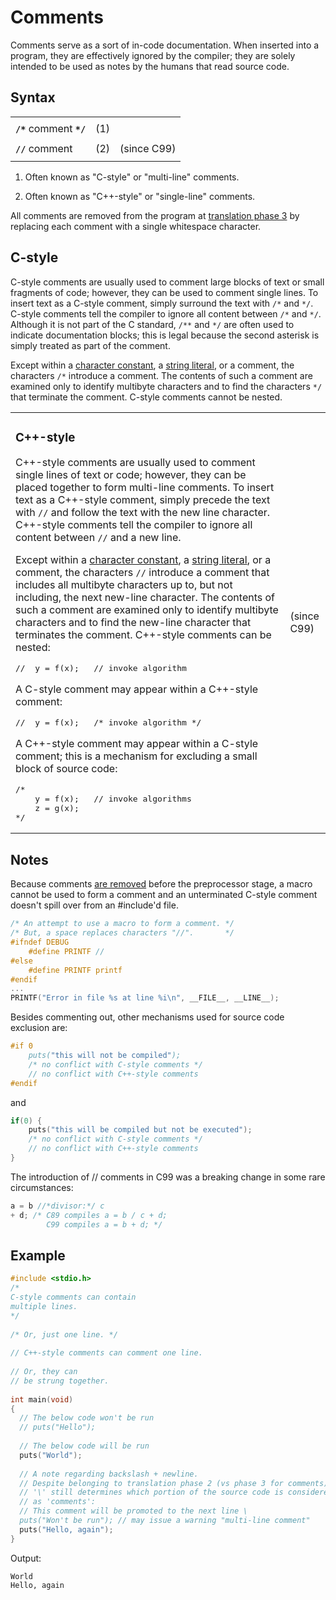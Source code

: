 # Comments

Comments serve as a sort of in-code documentation. When inserted into a program, they are effectively ignored by the compiler; they are solely intended to be used as notes by the humans that read source code.

## Syntax

<table><tbody><tr><td colspan="10"></td></tr><tr><td><code><b>/*</b></code> <span>comment</span> <code><b>*/</b></code></td><td>(1)</td><td></td></tr><tr><td colspan="10"></td></tr><tr><td><code><b>//</b></code> <span>comment</span></td><td>(2)</td><td><span>(since C99)</span></td></tr><tr><td colspan="10"></td></tr></tbody></table>

1. Often known as "C-style" or "multi-line" comments.

2. Often known as "C++-style" or "single-line" comments.

All comments are removed from the program at [translation phase 3](https://en.cppreference.com/w/c/language/translation_phases "c/language/translation phases") by replacing each comment with a single whitespace character.

## C-style

C-style comments are usually used to comment large blocks of text or small fragments of code; however, they can be used to comment single lines. To insert text as a C-style comment, simply surround the text with `/*` and `*/`. C-style comments tell the compiler to ignore all content between `/*` and `*/`. Although it is not part of the C standard, `/**` and `*/` are often used to indicate documentation blocks; this is legal because the second asterisk is simply treated as part of the comment.

Except within a [character constant](https://en.cppreference.com/w/c/language/character_constant "c/language/character constant"), a [string literal](https://en.cppreference.com/w/c/language/string_literal "c/language/string literal"), or a comment, the characters `/*` introduce a comment. The contents of such a comment are examined only to identify multibyte characters and to find the characters `*/` that terminate the comment. C-style comments cannot be nested.

<table><tbody><tr><td><h3><span id="C.2B.2B-style">C++-style</span></h3><p>C++-style comments are usually used to comment single lines of text or code; however, they can be placed together to form multi-line comments. To insert text as a C++-style comment, simply precede the text with <code>//</code> and follow the text with the new line character. C++-style comments tell the compiler to ignore all content between <code>//</code> and a new line.</p><p>Except within a <a href="https://en.cppreference.com/w/c/language/character_constant" title="c/language/character constant">character constant</a>, a <a href="https://en.cppreference.com/w/c/language/string_literal" title="c/language/string literal">string literal</a>, or a comment, the characters <code>//</code> introduce a comment that includes all multibyte characters up to, but not including, the next new-line character. The contents of such a comment are examined only to identify multibyte characters and to find the new-line character that terminates the comment. C++-style comments can be nested:</p><div dir="ltr"><pre><span>//  y = f(x);   // invoke algorithm</span></pre></div><p>A C-style comment may appear within a C++-style comment:</p><div dir="ltr"><pre><span>//  y = f(x);   /* invoke algorithm */</span></pre></div><p>A C++-style comment may appear within a C-style comment; this is a mechanism for excluding a small block of source code:</p><div dir="ltr"><pre><span>/*
    y = f(x);   // invoke algorithms
    z = g(x);
*/</span></pre></div></td><td><span>(since C99)</span></td></tr></tbody></table>

## Notes

Because comments [are removed](https://en.cppreference.com/w/c/language/translation_phases "c/language/translation phases") before the preprocessor stage, a macro cannot be used to form a comment and an unterminated C-style comment doesn't spill over from an #include'd file.

```c
/* An attempt to use a macro to form a comment. */
/* But, a space replaces characters "//".       */
#ifndef DEBUG
    #define PRINTF //
#else
    #define PRINTF printf
#endif
...  
PRINTF("Error in file %s at line %i\n", __FILE__, __LINE__);
```

Besides commenting out, other mechanisms used for source code exclusion are:

```c
#if 0
    puts("this will not be compiled");
    /* no conflict with C-style comments */
    // no conflict with C++-style comments
#endif
```

and

```c
if(0) {
    puts("this will be compiled but not be executed");
    /* no conflict with C-style comments */
    // no conflict with C++-style comments
}
```

The introduction of // comments in C99 was a breaking change in some rare circumstances:

```c
a = b //*divisor:*/ c
+ d; /* C89 compiles a = b / c + d;
        C99 compiles a = b + d; */
```

## Example

```c
#include <stdio.h>
/*
C-style comments can contain
multiple lines.
*/
 
/* Or, just one line. */
 
// C++-style comments can comment one line.
 
// Or, they can
// be strung together.
 
int main(void)
{
  // The below code won't be run
  // puts("Hello");
 
  // The below code will be run
  puts("World");
 
  // A note regarding backslash + newline.
  // Despite belonging to translation phase 2 (vs phase 3 for comments),
  // '\' still determines which portion of the source code is considered
  // as 'comments':
  // This comment will be promoted to the next line \
  puts("Won't be run"); // may issue a warning "multi-line comment"
  puts("Hello, again");
}
```

Output:

```text
World
Hello, again
```
